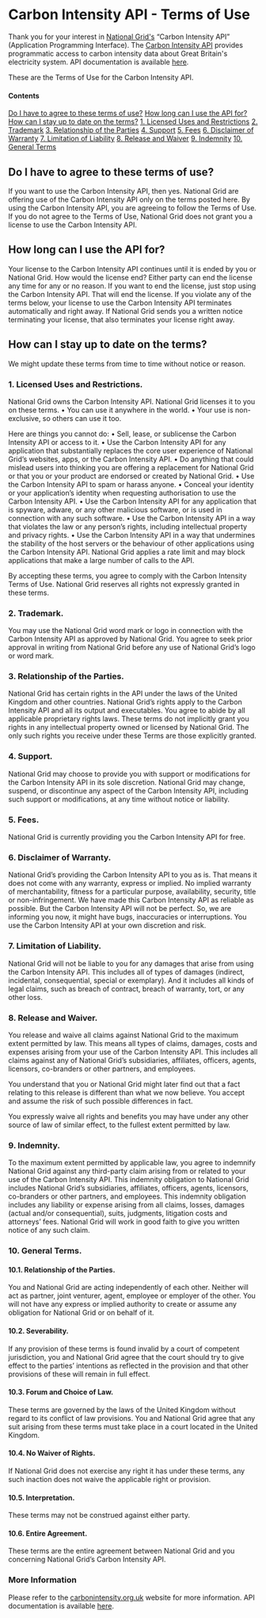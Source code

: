 # Carbon Intensity API - Terms of Use

Thank you for your interest in [National Grid's](http://www2.nationalgrid.com/uk/) “Carbon Intensity API” (Application Programming Interface). The [Carbon Intensity API](http://carbonintensity.org.uk) provides programmatic access to carbon intensity data about Great Britain's electricity system. API documentation is available [here](https://carbon-intensity.github.io/api-definitions/#carbon-intensity-api-v1-0-0). 

These are the Terms of Use for the Carbon Intensity API.

#### Contents
[Do I have to agree to these terms of use?](https://github.com/carbon-intensity/terms/blob/master/README.md#do-i-have-to-agree-to-these-terms-of-use)
[How long can I use the API for?](https://github.com/carbon-intensity/terms/blob/master/README.md#how-long-can-i-use-the-api-for)
[How can I stay up to date on the terms?](https://github.com/carbon-intensity/terms/blob/master/README.md#how-can-i-stay-up-to-date-on-the-terms)
[1.	Licensed Uses and Restrictions](https://github.com/carbon-intensity/terms/blob/master/README.md#1licensed-uses-and-restrictions)
[2. Trademark](https://github.com/carbon-intensity/terms/blob/master/README.md#2-trademark)
[3. Relationship of the Parties](https://github.com/carbon-intensity/terms/blob/master/README.md#3-relationship-of-the-parties)
[4. Support](https://github.com/carbon-intensity/terms/blob/master/README.md#4-support)
[5. Fees](https://github.com/carbon-intensity/terms/blob/master/README.md#5-fees)
[6. Disclaimer of Warranty](https://github.com/carbon-intensity/terms/blob/master/README.md#6-disclaimer-of-warranty)
[7. Limitation of Liability](https://github.com/carbon-intensity/terms/blob/master/README.md#7-limitation-of-liability)
[8. Release and Waiver](https://github.com/carbon-intensity/terms/blob/master/README.md#8-release-and-waiver)
[9. Indemnity](https://github.com/carbon-intensity/terms/blob/master/README.md#9-indemnity)
[10. General Terms](https://github.com/carbon-intensity/terms/blob/master/README.md#10-general-terms)


## Do I have to agree to these terms of use? 
If you want to use the Carbon Intensity API, then yes. National Grid are offering use of the Carbon Intensity API only on the terms posted here. By using the Carbon Intensity API, you are agreeing to follow the Terms of Use. If you do not agree to the Terms of Use, National Grid does not grant you a license to use the Carbon Intensity API.

## How long can I use the API for? 
Your license to the Carbon Intensity API continues until it is ended by you or National Grid.
How would the license end? Either party can end the license any time for any or no reason. If you want to end the license, just stop using the Carbon Intensity API. That will end the license. If you violate any of the terms below, your license to use the Carbon Intensity API terminates automatically and right away. If National Grid sends you a written notice terminating your license, that also terminates your license right away.

## How can I stay up to date on the terms? 
We might update these terms from time to time without notice or reason.

### 1.	Licensed Uses and Restrictions.
National Grid owns the Carbon Intensity API. National Grid licenses it to you on these terms.
•	You can use it anywhere in the world.
•	Your use is non-exclusive, so others can use it too.

Here are things you cannot do:
•	Sell, lease, or sublicense the Carbon Intensity API or access to it.
•	Use the Carbon Intensity API for any application that substantially replaces the core user experience of National Grid’s websites, apps, or the Carbon Intensity API.
•	Do anything that could mislead users into thinking you are offering a replacement for National Grid or that you or your product are endorsed or created by National Grid.
•	Use the Carbon Intensity API to spam or harass anyone.
•	Conceal your identity or your application’s identity when requesting authorisation to use the Carbon Intensity API.
•	Use the Carbon Intensity API for any application that is spyware, adware, or any other malicious software, or is used in connection with any such software.
•	Use the Carbon Intensity API in a way that violates the law or any person’s rights, including intellectual property and privacy rights.
•	Use the Carbon Intensity API in a way that undermines the stability of the host servers or the behaviour of other applications using the Carbon Intensity API. National Grid applies a rate limit and may block applications that make a large number of calls to the API.

By accepting these terms, you agree to comply with the Carbon Intensity Terms of Use. National Grid reserves all rights not expressly granted in these terms.

### 2. Trademark.
You may use the National Grid word mark or logo in connection with the Carbon Intensity API as approved by National Grid. You agree to seek prior approval in writing from National Grid before any use of National Grid’s logo or word mark.

### 3. Relationship of the Parties.
National Grid has certain rights in the API under the laws of the United Kingdom and other countries. National Grid’s rights apply to the Carbon Intensity API and all its output and executables. You agree to abide by all applicable proprietary rights laws.
These terms do not implicitly grant you rights in any intellectual property owned or licensed by National Grid. The only such rights you receive under these Terms are those explicitly granted.

### 4. Support.
National Grid may choose to provide you with support or modifications for the Carbon Intensity API in its sole discretion. National Grid may change, suspend, or discontinue any aspect of the Carbon Intensity API, including such support or modifications, at any time without notice or liability.

### 5. Fees.
National Grid is currently providing you the Carbon Intensity API for free.

### 6. Disclaimer of Warranty.
National Grid’s providing the Carbon Intensity API to you as is. That means it does not come with any warranty, express or implied. No implied warranty of merchantability, fitness for a particular purpose, availability, security, title or non-infringement. We have made this Carbon Intensity API as reliable as possible. But the Carbon Intensity API will not be perfect. So, we are informing you now, it might have bugs, inaccuracies or interruptions. You use the Carbon Intensity API at your own discretion and risk.

### 7. Limitation of Liability.
National Grid will not be liable to you for any damages that arise from using the Carbon Intensity API. This includes all of types of damages (indirect, incidental, consequential, special or exemplary). And it includes all kinds of legal claims, such as breach of contract, breach of warranty, tort, or any other loss.

### 8. Release and Waiver.
You release and waive all claims against National Grid to the maximum extent permitted by law. This means all types of claims, damages, costs and expenses arising from your use of the Carbon Intensity API. This includes all claims against any of National Grid’s subsidiaries, affiliates, officers, agents, licensors, co-branders or other partners, and employees.

You understand that you or National Grid might later find out that a fact relating to this release is different than what we now believe. You accept and assume the risk of such possible differences in fact.

You expressly waive all rights and benefits you may have under any other source of law of similar effect, to the fullest extent permitted by law.

### 9. Indemnity.
To the maximum extent permitted by applicable law, you agree to indemnify National Grid against any third-party claim arising from or related to your use of the Carbon Intensity API. This indemnity obligation to National Grid includes National Grid’s subsidiaries, affiliates, officers, agents, licensors, co-branders or other partners, and employees. This indemnity obligation includes any liability or expense arising from all claims, losses, damages (actual and/or consequential), suits, judgments, litigation costs and attorneys’ fees. National Grid will work in good faith to give you written notice of any such claim.

### 10. General Terms.
#### 10.1. Relationship of the Parties. 
You and National Grid are acting independently of each other. Neither will act as partner, joint venturer, agent, employee or employer of the other. You will not have any express or implied authority to create or assume any obligation for National Grid or on behalf of it.
#### 10.2. Severability. 
If any provision of these terms is found invalid by a court of competent jurisdiction, you and National Grid agree that the court should try to give effect to the parties’ intentions as reflected in the provision and that other provisions of these will remain in full effect.
#### 10.3. Forum and Choice of Law. 
These terms are governed by the laws of the United Kingdom without regard to its conflict of law provisions. You and National Grid agree that any suit arising from these terms must take place in a court located in the United Kingdom.
#### 10.4. No Waiver of Rights. 
If National Grid does not exercise any right it has under these terms, any such inaction does not waive the applicable right or provision.
#### 10.5. Interpretation. 
These terms may not be construed against either party.
#### 10.6. Entire Agreement. 
These terms are the entire agreement between National Grid and you concerning National Grid’s Carbon Intensity API.

### More Information
Please refer to the [carbonintensity.org.uk](http://carbonintensity.org.uk) website for more information. API documentation is available [here](https://carbon-intensity.github.io/api-definitions/#carbon-intensity-api-v1-0-0).

